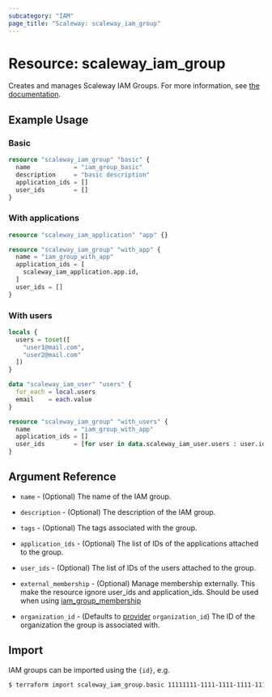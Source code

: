 ```yaml
---
subcategory: "IAM"
page_title: "Scaleway: scaleway_iam_group"
---
```


# Resource: scaleway_iam_group

Creates and manages Scaleway IAM Groups.
For more information, see [the documentation](https://developers.scaleway.com/en/products/iam/api/v1alpha1/#groups-f592eb).

## Example Usage

### Basic

```terraform
resource "scaleway_iam_group" "basic" {
  name            = "iam_group_basic"
  description     = "basic description"
  application_ids = []
  user_ids        = []
}
```

### With applications

```terraform
resource "scaleway_iam_application" "app" {}

resource "scaleway_iam_group" "with_app" {
  name = "iam_group_with_app"
  application_ids = [
    scaleway_iam_application.app.id,
  ]
  user_ids = []
}
```

### With users

```terraform
locals {
  users = toset([
    "user1@mail.com",
    "user2@mail.com"
  ])
}

data "scaleway_iam_user" "users" {
  for_each = local.users
  email    = each.value
}

resource "scaleway_iam_group" "with_users" {
  name            = "iam_group_with_app"
  application_ids = []
  user_ids        = [for user in data.scaleway_iam_user.users : user.id]
}
```

## Argument Reference

- `name` - (Optional) The name of the IAM group.

- `description` - (Optional) The description of the IAM group.

- `tags` - (Optional) The tags associated with the group.

- `application_ids` - (Optional) The list of IDs of the applications attached to the group.

- `user_ids` - (Optional) The list of IDs of the users attached to the group.

- `external_membership` - (Optional) Manage membership externally. This make the resource ignore user_ids and application_ids. Should be used when using [iam_group_membership](iam_group_membership.md)

- `organization_id` - (Defaults to [provider](../index.md#organization_d) `organization_id`) The ID of the organization the group is associated with.

## Import

IAM groups can be imported using the `{id}`, e.g.

```bash
$ terraform import scaleway_iam_group.basic 11111111-1111-1111-1111-111111111111
```
